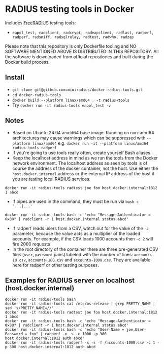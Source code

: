 # RADIUS testing tools in Docker

Includes [FreeRADIUS](https://freeradius.org/) testing tools:
- `eapol_test, radclient, radcrypt, radeapclient, radlast, radperf, radperf, radsniff, radsqlrelay, radtest, radwho, radzap`

Please note that this repository is only Dockerfile tooling and NO SOFTWARE MENTIONED ABOVE IS DISTRIBUTED IN THIS REPOSITORY. All the software is downloaded from official repositories and built during the Docker build process.

## Install

- `git clone git@github.com:miniradius/docker-radius-tools.git`
- `cd docker-radius-tools`
- `docker build --platform linux/amd64 . -t radius-tools`
- Try `docker run -it radius-tools eapol_test -v`

## Notes
- Based on Ubuntu 24.04 amdd64 base image. Running on non-amd64 architectures may cause warnings which can be suppressed with `--platform linux/amd64` e.g. `docker run -it --platform linux/amd64 radius-tools radperf`
- If you're going to use tools really often, create yourself Bash aliases.
- Keep the localhost address in mind as we run the tools from the Docker network environment. The localhost address as seen by tools is of course the address of the docker container, not the host. Use either the `host.docker.internal` address or the external IP address of the host if you are testing local RADIUS services:

```
docker run -it radius-tools radtest joe foo host.docker.internal:1812 1 abcd
```

- If pipes are used in the command, they must be run via `bash c '...|...'`

```
docker run -it radius-tools bash -c 'echo "Message-Authenticator = 0x00" | radclient -r 1 host.docker.internal status abcd'
```

- If radperf reads users from a CSV, watch out for the value of the `-c` parameter, because the value acts as a multiplier of the loaded accounts. For example, if the CSV loads 1000 accounts then `-c 2` will fire 2000 requests
- In the root directory of the container there are three pre-generated CSV files (`user,password` pairs) labeled with the number of lines: `accounts-10.csv`, `accounts-100.csv` and `accounts-1000.csv`. They are available here for radperf or other testing purposes.

## Examples for RADIUS server on localhost (host.docker.internal)

```
docker run -it radius-tools bash
docker run -it radius-tools cat /etc/os-release | grep PRETTY_NAME | sed 's/PRETTY_NAME=//'
docker run -it radius-tools radtest joe foo host.docker.internal:1812 1 abcd
docker run -it radius-tools bash -c 'echo "Message-Authenticator = 0x00" | radclient -r 1 host.docker.internal status abcd'
docker run -it radius-tools bash -c 'echo "User-Name = joe,User-Password = foo" | radperf -x -s -c 1000 -p 300 host.docker.internal:1812 auth abcd'
docker run -it radius-tools radperf -x -s -f /accounts-1000.csv -c 1 -p 300 host.docker.internal:1812 auth abcd
```
